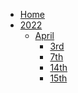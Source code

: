 <!--
 Copyright (c) 2022 Aiden Baker

 This software is released under the MIT License.
 https://opensource.org/licenses/MIT
-->
-   [Home](/)
-   [2022](/pages/2022/_sidebar.md)
    -   [April](/pages/2022/april/_sidebar.md)
        -   [3rd](/pages/2022/april/3rd.md "April 3rd")
        -   [7th](/pages/2022/april/7th.md "April 7th")
        -   [14th](/pages/2022/april/14th.md "April 14th")
        -   [15th](/pages/2022/april/15th.md "April 15th")